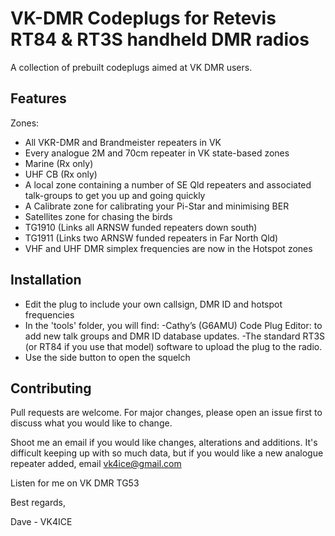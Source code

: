 # VK-DMR Codeplugs for Retevis RT84 & RT3S handheld DMR radios

A collection of prebuilt codeplugs aimed at VK DMR users.

## Features

Zones:

- All VKR-DMR and Brandmeister repeaters in VK
- Every analogue 2M and 70cm repeater in VK state-based zones
- Marine (Rx only)
- UHF CB (Rx only)
- A local zone containing a number of SE Qld repeaters and associated talk-groups to get you up and going quickly
- A Calibrate zone for calibrating your Pi-Star and minimising BER
- Satellites zone for chasing the birds
- TG1910 (Links all ARNSW funded repeaters down south)
- TG1911 (Links two ARNSW funded repeaters in Far North Qld)
- VHF and UHF DMR simplex frequencies are now in the Hotspot zones 

## Installation

- Edit the plug to include your own callsign, DMR ID and hotspot frequencies
- In the 'tools' folder, you will find:
    -Cathy’s (G6AMU) Code Plug Editor: to add new talk groups and DMR ID database updates. 
    -The standard RT3S (or RT84 if you use that model) software to upload the plug to the radio.
- Use the side button to open the squelch

## Contributing
Pull requests are welcome. For major changes, please open an issue first to discuss what you would like to change.

Shoot me an email if you would like changes, alterations and additions. It's difficult keeping up with so much data, but if you would like a new analogue repeater added, email vk4ice@gmail.com

Listen for me on VK DMR TG53

Best regards,

Dave - VK4ICE
